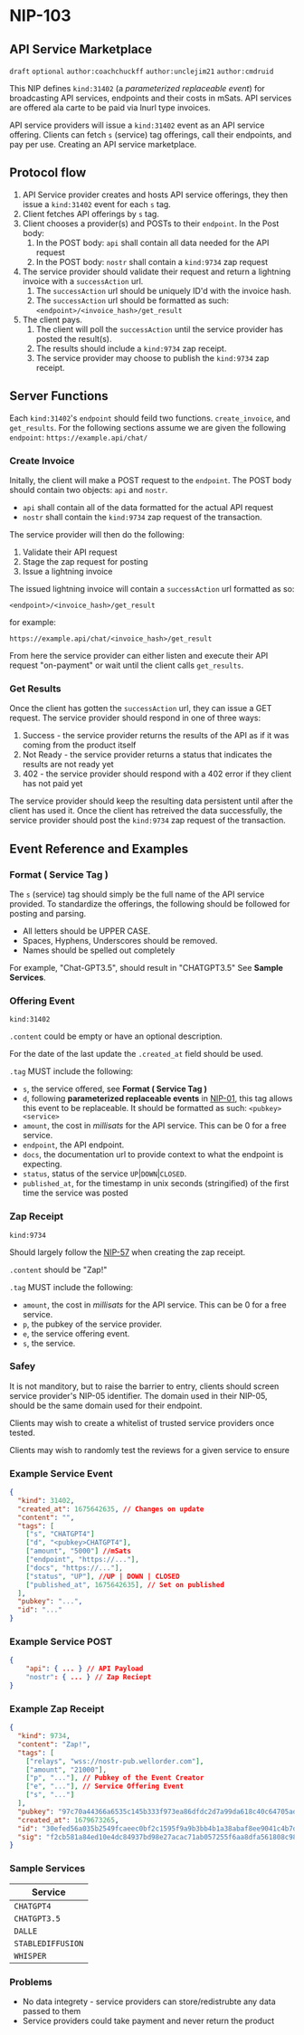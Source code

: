 NIP-103
======

API Service Marketplace
-------------------------------

`draft` `optional` `author:coachchuckff` `author:unclejim21` `author:cmdruid`

This NIP defines `kind:31402` (a _parameterized replaceable event_) for broadcasting API services, endpoints and their costs in mSats. API services are offered ala carte to be paid via lnurl type invoices.

API service providers will issue a `kind:31402` event as an API service offering. Clients can fetch `s` (service) tag offerings, call their endpoints, and pay per use. Creating an API service marketplace.

## Protocol flow

1. API Service provider creates and hosts API service offerings, they then issue a `kind:31402` event for each `s` tag.
2. Client fetches API offerings by `s` tag.
3. Client chooses a provider(s) and POSTs to their `endpoint`. In the Post body:
   1.  In the POST body: `api` shall contain all data needed for the API request
   2.  In the POST body: `nostr` shall contain a `kind:9734` zap request
4. The service provider should validate their request and return a lightning invoice with a `successAction` url.
   1. The `successAction` url should be uniquely ID'd with the invoice hash.
   2. The `successAction` url should be formatted as such: `<endpoint>/<invoice_hash>/get_result`
5. The client pays.
   1. The client will poll the `successAction` until the service provider has posted the result(s).
   2. The results should include a `kind:9734` zap receipt.
   3. The service provider may choose to publish the `kind:9734` zap receipt.

## Server Functions
Each `kind:31402`'s `endpoint` should feild two functions. `create_invoice`, and `get_results`. For the following sections assume we are given the following `endpoint`: `https://example.api/chat/`

### Create Invoice

Initally, the client will make a POST request to the `endpoint`. The POST body should contain two objects: `api` and `nostr`.

- `api` shall contain all of the data formatted for the actual API request
- `nostr` shall contain the `kind:9734` zap request of the transaction. 

The service provider will then do the following:

1. Validate their API request
2. Stage the zap request for posting
3. Issue a lightning invoice

The issued lightning invoice will contain a `successAction` url formatted as so:

`<endpoint>/<invoice_hash>/get_result`

for example: 

`https://example.api/chat/<invoice_hash>/get_result`

From here the service provider can either listen and execute their API request "on-payment" or wait until the client calls `get_results`.

### Get Results

Once the client has gotten the `successAction` url, they can issue a GET request. The service provider should respond in one of three ways:

1. Success - the service provider returns the results of the API as if it was coming from the product itself
2. Not Ready - the service provider returns a status that indicates the results are not ready yet
3. 402 - the service provider should respond with a 402 error if they client has not paid yet

The service provider should keep the resulting data persistent until after the client has used it. Once the client has retreived the data successfully, the service provider should post the `kind:9734` zap request of the transaction.

## Event Reference and Examples

### Format ( Service Tag )

The `s` (service) tag should simply be the full name of the API service provided. To standardize the offerings, the following should be followed for posting and parsing.

- All letters should be UPPER CASE.
- Spaces, Hyphens, Underscores should be removed.
- Names should be spelled out completely
  
For example, "Chat-GPT3.5", should result in "CHATGPT3.5" See **Sample Services**.

### Offering Event

`kind:31402`

`.content` could be empty or have an optional description.

For the date of the last update the `.created_at` field should be used.

`.tag` MUST include the following:

- `s`, the service offered, see **Format ( Service Tag )**
- `d`, following **parameterized replaceable events** in [NIP-01](https://github.com/nostr-protocol/nips/blob/master/01.md), this tag allows this event to be replaceable. It should be formatted as such: `<pubkey><service>`
- `amount`, the cost in _millisats_ for the API service. This can be 0 for a free service.
- `endpoint`, the API endpoint.
- `docs`, the documentation url to provide context to what the endpoint is expecting.
- `status`, status of the service `UP`|`DOWN`|`CLOSED`.
- `published_at`, for the timestamp in unix seconds (stringified) of the first time the service was posted

### Zap Receipt

`kind:9734`

Should largely follow the [NIP-57](https://github.com/nostr-protocol/nips/blob/master/01.md) when creating the zap receipt.

`.content` should be "Zap!"

`.tag` MUST include the following:

- `amount`, the cost in _millisats_ for the API service. This can be 0 for a free service.
- `p`, the pubkey of the service provider.
- `e`, the service offering event.
- `s`, the service.

### Safey

It is not manditory, but to raise the barrier to entry, clients should screen service provider's NIP-05 identifier. The domain used in their NIP-05, should be the same domain used for their endpoint.

Clients may wish to create a whitelist of trusted service providers once tested.

Clients may wish to randomly test the reviews for a given service to ensure 

### Example Service Event

```json
{
  "kind": 31402,
  "created_at": 1675642635, // Changes on update
  "content": "",
  "tags": [
    ["s", "CHATGPT4"]
    ["d", "<pubkey>CHATGPT4"],
    ["amount", "5000"] //mSats
    ["endpoint", "https://..."],
    ["docs", "https://..."],
    ["status", "UP"], //UP | DOWN | CLOSED
    ["published_at", 1675642635], // Set on published
  ],
  "pubkey": "...",
  "id": "..."
}
```

### Example Service POST

```json
{
    "api": { ... } // API Payload
    "nostr": { ... } // Zap Reciept 
}
```
### Example Zap Receipt

```json
{
  "kind": 9734,
  "content": "Zap!",
  "tags": [
    ["relays", "wss://nostr-pub.wellorder.com"],
    ["amount", "21000"],
    ["p", "..."], // Pubkey of the Event Creator
    ["e", "..."], // Service Offering Event
    ["s", "..."] 
  ],
  "pubkey": "97c70a44366a6535c145b333f973ea86dfdc2d7a99da618c40c64705ad98e322",
  "created_at": 1679673265,
  "id": "30efed56a035b2549fcaeec0bf2c1595f9a9b3bb4b1a38abaf8ee9041c4b7d93",
  "sig": "f2cb581a84ed10e4dc84937bd98e27acac71ab057255f6aa8dfa561808c981fe8870f4a03c1e3666784d82a9c802d3704e174371aa13d63e2aeaf24ff5374d9d"
}
```
### Sample Services

| Service            |
| ------------------ |
| `CHATGPT4`         |
| `CHATGPT3.5`       |
| `DALLE`            |
| `STABLEDIFFUSION`  |
| `WHISPER`          |

### Problems
- No data integrety - service providers can store/redistrubte any data passed to them
- Service providers could take payment and never return the product

